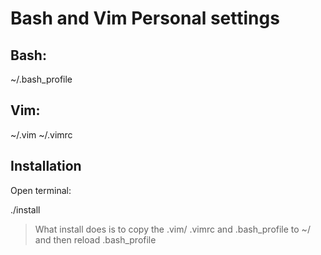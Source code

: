 # Bash and Vim Personal settings

## Bash:

~/.bash_profile

## Vim:

~/.vim
~/.vimrc

## Installation

Open terminal:

./install

> What install does is to copy the .vim/ .vimrc and .bash_profile to ~/ and then reload .bash_profile

